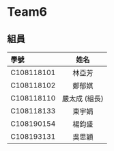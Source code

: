 # Team6
## 組員
|學號|姓名|
|:---|:---:|
|C108118101|林亞芳|
|C108118102|鄭郁娸|
|C108118110|嚴太成 (組長)|
|C108118133|東宇娟|
|C108190154|楊鈞盛|
|C108193131|吳思穎|
